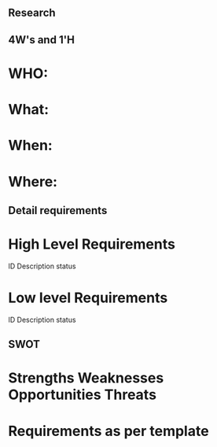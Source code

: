 ## Research

 
## 4W's and 1'H 
# WHO:

# What:
# When:
# Where:
## Detail requirements
# High Level Requirements
ID              Description      status

# Low level Requirements
ID            Description        status

## SWOT
# Strengths     Weaknesses     Opportunities      Threats

# Requirements as per template 

 
